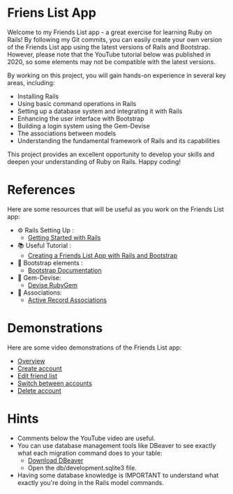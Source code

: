 # Friens List App

Welcome to my Friends List app - a great exercise for learning Ruby on Rails! By following my Git commits, you can easily create your own version of the Friends List app using the latest versions of Rails and Bootstrap. However, please note that the YouTube tutorial below was published in 2020, so some elements may not be compatible with the latest versions.

By working on this project, you will gain hands-on experience in several key areas, including:

* Installing Rails
* Using basic command operations in Rails
* Setting up a database system and integrating it with Rails
* Enhancing the user interface with Bootstrap
* Building a login system using the Gem-Devise
* The associations between models
* Understanding the fundamental framework of Rails and its capabilities

This project provides an excellent opportunity to develop your skills and deepen your understanding of Ruby on Rails. Happy coding!
# References

Here are some resources that will be useful as you work on the Friends List app:

* ⚙️ Rails Setting Up :
  * [Getting Started with Rails](https://guides.rubyonrails.org/getting_started.html)
* 📚 Useful Tutorial :
  * [Creating a Friends List App with Rails and Bootstrap](https://youtu.be/fmyvWz5TUWg)
* 🎨 Bootstrap elements :
  * [Bootstrap Documentation](https://getbootstrap.com)
* 💎 Gem-Devise:
  * [Devise RubyGem](https://rubygems.org/gems/devise)
* 🔗 Associations:
  * [Active Record Associations](https://guides.rubyonrails.org/association_basics.html#the-has-many-through-association)

# Demonstrations

Here are some video demonstrations of the Friends List app:

* [Overview](https://drive.google.com/file/d/1NS8G51meG1dVflRY5iTvM7z-LAN5_OqQ/view?usp=share_link)
* [Create account](https://drive.google.com/file/d/1BOzNG--I7JE9lnpdQhl8e4jg9SNF0q_j/view?usp=share_link)
* [Edit friend list](https://drive.google.com/file/d/19-IV1ZnG2TIh-dQ1_NXBkZWq88ObOHFO/view?usp=share_link)
* [Switch between accounts](https://drive.google.com/file/d/1XnwOc5YtArc0reMc72UbaPlGZD_NB1kX/view?usp=share_link)
* [Delete account](https://drive.google.com/file/d/1ijUcOIQPu-N7Q6tLDT1QjinBh4_d90g7/view?usp=share_link)

# Hints
* Comments below the YouTube video are useful.
* You can use database management tools like DBeaver to see exactly what each migration command does to your table:
  * [Download DBeaver](https://dbeaver.io/download)
  * Open the db/development.sqlite3 file.
* Having some database knowledge is IMPORTANT to understand what exactly you're doing in the Rails model commands.